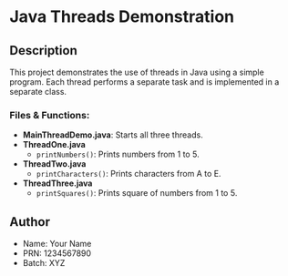 # Java Threads Demonstration

## Description
This project demonstrates the use of threads in Java using a simple program. Each thread performs a separate task and is implemented in a separate class.

### Files & Functions:
- **MainThreadDemo.java**: Starts all three threads.
- **ThreadOne.java**
  - `printNumbers()`: Prints numbers from 1 to 5.
- **ThreadTwo.java**
  - `printCharacters()`: Prints characters from A to E.
- **ThreadThree.java**
  - `printSquares()`: Prints square of numbers from 1 to 5.

## Author
- Name: Your Name
- PRN: 1234567890
- Batch: XYZ

